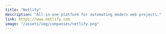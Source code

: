 ```yaml
---
title: "Netlify"
description: "All-in-one platform for automating modern web projects."
link: https://www.netlify.com
image: "/assets/img/companies/netlify.png"
---
```

